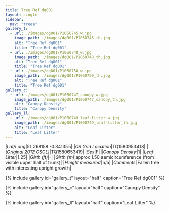 ```yaml
---
title: Tree Ref dg001
layout: single
sidebar:
  nav: "trees"
gallery_t: 
  - url: ./images/dg001/P1050745_w.jpg
    image_path: ./images/dg001/P1050745_th.jpg
    alt: "Tree Ref dg001"
    title: "Tree Ref dg001"
  - url: ./images/dg001/P1050748_w.jpg
    image_path: ./images/dg001/P1050748_th.jpg
    alt: "Tree Ref dg001"
    title: "Tree Ref dg001"
  - url: ./images/dg001/P1050750_w.jpg
    image_path: ./images/dg001/P1050750_th.jpg
    alt: "Tree Ref dg001"
    title: "Tree Ref dg001"
gallery_c:
  - url: ./images/dg001/P1050747_canopy_w.jpg
    image_path: ./images/dg001/P1050747_canopy_th.jpg
    alt: "Canopy Density"
    title: "Canopy Density"
gallery_ll:
  - url: ./images/dg001/P1050749_leaf-litter_w.jpg
    image_path: ./images/dg001/P1050749_leaf-litter_th.jpg
    alt: "Leaf Litter"
    title: "Leaf Litter"
---
```


|*Lat/Long*|51.268158 -0.341355|
|*OS Grid Location*|TQ1580953418|
|*(Original 2012 OSGL)*|TQ1580653419|
|*Sex*|F|
|*Canopy Density*|1|
|*Leaf Litter*|1.25|
|*Girth (ft)*|-|
|*Girth (m)*|approx 1.50 semicircumference (from visible upper half of trunk)|
|*Height measured*|n/a|
|*Comments*|Fallen tree with interesting upright growth|

{% include gallery id="gallery_t" layout="half" caption="Tree Ref dg001" %}

{% include gallery id="gallery_c" layout="half" caption="Canopy Density" %}

{% include gallery id="gallery_ll" layout="half" caption="Leaf Litter" %}

